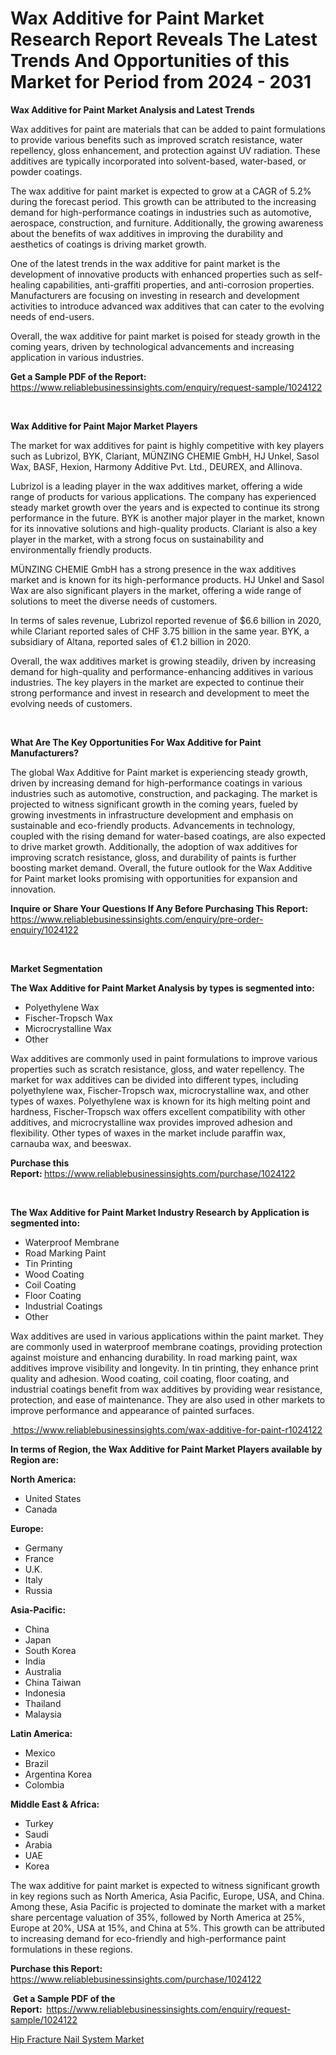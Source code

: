 <p><h1>Wax Additive for Paint Market Research Report Reveals The Latest Trends And Opportunities of this Market for Period from 2024 - 2031</h1></p><p><strong>Wax Additive for Paint Market Analysis and Latest Trends</strong></p>
<p><p>Wax additives for paint are materials that can be added to paint formulations to provide various benefits such as improved scratch resistance, water repellency, gloss enhancement, and protection against UV radiation. These additives are typically incorporated into solvent-based, water-based, or powder coatings.</p><p>The wax additive for paint market is expected to grow at a CAGR of 5.2% during the forecast period. This growth can be attributed to the increasing demand for high-performance coatings in industries such as automotive, aerospace, construction, and furniture. Additionally, the growing awareness about the benefits of wax additives in improving the durability and aesthetics of coatings is driving market growth.</p><p>One of the latest trends in the wax additive for paint market is the development of innovative products with enhanced properties such as self-healing capabilities, anti-graffiti properties, and anti-corrosion properties. Manufacturers are focusing on investing in research and development activities to introduce advanced wax additives that can cater to the evolving needs of end-users.</p><p>Overall, the wax additive for paint market is poised for steady growth in the coming years, driven by technological advancements and increasing application in various industries.</p></p>
<p><strong>Get a Sample PDF of the Report:&nbsp;</strong> <a href="https://www.reliablebusinessinsights.com/enquiry/request-sample/1024122">https://www.reliablebusinessinsights.com/enquiry/request-sample/1024122</a></p>
<p>&nbsp;</p>
<p><strong>Wax Additive for Paint Major Market Players</strong></p>
<p><p>The market for wax additives for paint is highly competitive with key players such as Lubrizol, BYK, Clariant, MÜNZING CHEMIE GmbH, HJ Unkel, Sasol Wax, BASF, Hexion, Harmony Additive Pvt. Ltd., DEUREX, and Allinova. </p><p>Lubrizol is a leading player in the wax additives market, offering a wide range of products for various applications. The company has experienced steady market growth over the years and is expected to continue its strong performance in the future. BYK is another major player in the market, known for its innovative solutions and high-quality products. Clariant is also a key player in the market, with a strong focus on sustainability and environmentally friendly products.</p><p>MÜNZING CHEMIE GmbH has a strong presence in the wax additives market and is known for its high-performance products. HJ Unkel and Sasol Wax are also significant players in the market, offering a wide range of solutions to meet the diverse needs of customers.</p><p>In terms of sales revenue, Lubrizol reported revenue of $6.6 billion in 2020, while Clariant reported sales of CHF 3.75 billion in the same year. BYK, a subsidiary of Altana, reported sales of €1.2 billion in 2020.</p><p>Overall, the wax additives market is growing steadily, driven by increasing demand for high-quality and performance-enhancing additives in various industries. The key players in the market are expected to continue their strong performance and invest in research and development to meet the evolving needs of customers.</p></p>
<p>&nbsp;</p>
<p><strong>What Are The Key Opportunities For Wax Additive for Paint Manufacturers?</strong></p>
<p><p>The global Wax Additive for Paint market is experiencing steady growth, driven by increasing demand for high-performance coatings in various industries such as automotive, construction, and packaging. The market is projected to witness significant growth in the coming years, fueled by growing investments in infrastructure development and emphasis on sustainable and eco-friendly products. Advancements in technology, coupled with the rising demand for water-based coatings, are also expected to drive market growth. Additionally, the adoption of wax additives for improving scratch resistance, gloss, and durability of paints is further boosting market demand. Overall, the future outlook for the Wax Additive for Paint market looks promising with opportunities for expansion and innovation.</p></p>
<p><strong>Inquire or Share Your Questions If Any Before Purchasing This Report:</strong> <a href="https://www.reliablebusinessinsights.com/enquiry/pre-order-enquiry/1024122">https://www.reliablebusinessinsights.com/enquiry/pre-order-enquiry/1024122</a></p>
<p>&nbsp;</p>
<p><strong>Market Segmentation</strong></p>
<p><strong>The Wax Additive for Paint Market Analysis by types is segmented into:</strong></p>
<p><ul><li>Polyethylene Wax</li><li>Fischer-Tropsch Wax</li><li>Microcrystalline Wax</li><li>Other</li></ul></p>
<p><p>Wax additives are commonly used in paint formulations to improve various properties such as scratch resistance, gloss, and water repellency. The market for wax additives can be divided into different types, including polyethylene wax, Fischer-Tropsch wax, microcrystalline wax, and other types of waxes. Polyethylene wax is known for its high melting point and hardness, Fischer-Tropsch wax offers excellent compatibility with other additives, and microcrystalline wax provides improved adhesion and flexibility. Other types of waxes in the market include paraffin wax, carnauba wax, and beeswax.</p></p>
<p><strong>Purchase this Report:&nbsp;</strong><a href="https://www.reliablebusinessinsights.com/purchase/1024122">https://www.reliablebusinessinsights.com/purchase/1024122</a></p>
<p>&nbsp;</p>
<p><strong>The Wax Additive for Paint Market Industry Research by Application is segmented into:</strong></p>
<p><ul><li>Waterproof Membrane</li><li>Road Marking Paint</li><li>Tin Printing</li><li>Wood Coating</li><li>Coil Coating</li><li>Floor Coating</li><li>Industrial Coatings</li><li>Other</li></ul></p>
<p><p>Wax additives are used in various applications within the paint market. They are commonly used in waterproof membrane coatings, providing protection against moisture and enhancing durability. In road marking paint, wax additives improve visibility and longevity. In tin printing, they enhance print quality and adhesion. Wood coating, coil coating, floor coating, and industrial coatings benefit from wax additives by providing wear resistance, protection, and ease of maintenance. They are also used in other markets to improve performance and appearance of painted surfaces.</p></p>
<p><a href="https://www.reliablebusinessinsights.com/wax-additive-for-paint-r1024122">&nbsp;https://www.reliablebusinessinsights.com/wax-additive-for-paint-r1024122</a></p>
<p><strong>In terms of Region, the Wax Additive for Paint Market Players available by Region are:</strong></p>
<p>
    <p> <strong> North America: </strong>
        <ul>
            <li>United States</li>
            <li>Canada</li>
        </ul>
        </p> 
    <p> <strong> Europe: </strong>
        <ul>
            <li>Germany</li>
            <li>France</li>
            <li>U.K.</li>
            <li>Italy</li>
            <li>Russia</li>
        </ul>
        </p> 
    <p> <strong> Asia-Pacific: </strong>
        <ul>
            <li>China</li>
            <li>Japan</li>
            <li>South Korea</li>
            <li>India</li>
            <li>Australia</li>
            <li>China Taiwan</li>
            <li>Indonesia</li>
            <li>Thailand</li>
            <li>Malaysia</li>
        </ul>
        </p> 
    <p> <strong> Latin America: </strong>
        <ul>
            <li>Mexico</li>
            <li>Brazil</li>
            <li>Argentina Korea</li>
            <li>Colombia</li>
        </ul>
        </p> 
    <p> <strong> Middle East & Africa: </strong>
        <ul>
            <li>Turkey</li>
            <li>Saudi</li>
            <li>Arabia</li>
            <li>UAE</li>
            <li>Korea</li>
        </ul>
    </p>
    </p>
<p><p>The wax additive for paint market is expected to witness significant growth in key regions such as North America, Asia Pacific, Europe, USA, and China. Among these, Asia Pacific is projected to dominate the market with a market share percentage valuation of 35%, followed by North America at 25%, Europe at 20%, USA at 15%, and China at 5%. This growth can be attributed to increasing demand for eco-friendly and high-performance paint formulations in these regions.</p></p>
<p><strong>Purchase this Report: </strong><a href="https://www.reliablebusinessinsights.com/purchase/1024122">https://www.reliablebusinessinsights.com/purchase/1024122</a></p>
<p>&nbsp;<strong>Get a Sample PDF of the Report:&nbsp;&nbsp;</strong><a href="https://www.reliablebusinessinsights.com/enquiry/request-sample/1024122">https://www.reliablebusinessinsights.com/enquiry/request-sample/1024122</a></p>
<p><strong></strong></p>
<p><p><a href="https://github.com/AKSHATREPORTPRIME/Market-Research-Report-List-5/blob/main/hip-fracture-nail-system-market.md">Hip Fracture Nail System Market</a></p></p>